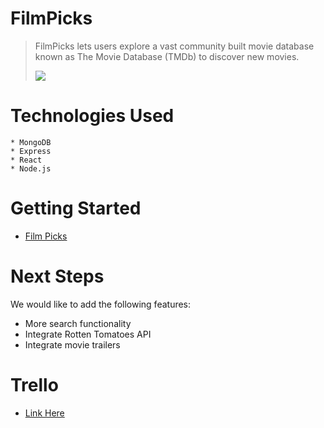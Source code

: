 # FilmPicks 
> FilmPicks lets users explore a vast community built movie database known as The Movie Database (TMDb) to discover new movies. 
> 
><img src="https://imgur.com/Voygu1h.jpg">


# Technologies Used
	* MongoDB
	* Express
	* React  
	* Node.js

# Getting Started

* <a href="https://film-picks.herokuapp.com/">Film Picks</a>

	
# Next Steps
We would like to add the following features:

* More search functionality 
* Integrate Rotten Tomatoes API 
* Integrate movie trailers 

# Trello 
* <a href="https://trello.com/b/9alDTWOD/filmpicks">Link Here </a>


